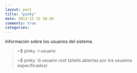 ```yaml
---
layout: post
title: "pinky"
date: 2013-12-15 18:39
comments: true
categories: 
---
```

Información sobre los usuarios del sistema.

>~$ pinky -l usuario

>~$ pinky -b usuario root (shells abiertas por los usuarios especificados)

